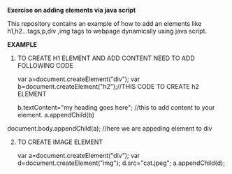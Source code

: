 **Exercise on adding elements via java script**

This repository contains an example of how to add an elements like h1,h2...tags,p,div ,img tags to webpage dynamically using java script.

**EXAMPLE**

1. TO CREATE H1 ELEMENT AND ADD CONTENT NEED TO ADD FOLLOWING CODE


   var a=document.createElement("div");
   var b=document.createElement("h2");//THIS CODE TO CREATE h2 ELEMENT

   b.textContent="my heading goes here"; //this to add content to your element.
   a.appendChild(b)

  document.body.appendChild(a); //here we are appeding element to div  

  2.  TO CREATE IMAGE ELEMENT

        var a=document.createElement("div");
        var d=document.createElement("img");
        d.src="cat.jpeg";
        a.appendChild(d);

